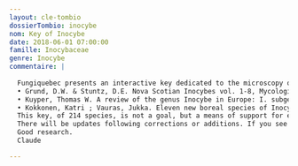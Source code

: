 ```yaml
---
layout: cle-tombio
dossierTombio: inocybe
nom: Key of Inocybe
date: 2018-06-01 07:00:00
famille: Inocybaceae
genre: Inocybe
commentaire: |
  
  Fungiquebec presents an interactive key dedicated to the microscopy of Inocybes. The latter has been developped according to the following two sources:
  • Grund, D.W. & Stuntz, D.E. Nova Scotian Inocybes vol. 1-8, Mycologia, 1968-1984.
  • Kuyper, Thomas W. A review of the genus Inocybe in Europe: I. subgenus Inosperma and the smooth-spored species of subgenus Inocybe, Rijksherbarium, Leiden, 1986.
  • Kokkonen, Katri ; Vauras, Jukka. Eleven new boreal species of Inocybe with nodulose spores. Mycol Progress (2012) 11:299-341
  This key, of 214 species, is not a goal, but a means of support for everyone with their mycological and microscopic research; to help the amateurs to quickly circumscribe the subgenus, the sections and the sub-sections.
  There will be updates following corrections or additions. If you see any typos, or potential additions, please email me at the following address : kaufholtzcoutureclaude@gmail.com.
  Good research.
  Claude

---
```


<style>
  #tombioControlTabs .ui-tabs-nav {
    width: 11em;
  }

  #tombioControlTabs {
    padding-left: 11.5em;
  }
<style>
